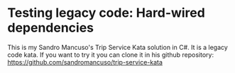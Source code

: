 Testing legacy code: Hard-wired dependencies
============================================

This is my Sandro Mancuso's Trip Service Kata solution in C#. It is a legacy code kata. If you want to try it you can clone it in his github repository: https://github.com/sandromancuso/trip-service-kata

